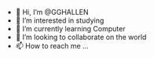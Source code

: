 - 👋 Hi, I’m @GGHALLEN
- 👀 I’m interested in studying
- 🌱 I’m currently learning Computer 
- 💞️ I’m looking to collaborate on the world
- 📫 How to reach me ...

<!---
GGHALLEN/GGHALLEN is a ✨ special ✨ repository because its `README.md` (this file) appears on your GitHub profile.
You can click the Preview link to take a look at your changes.
--->
